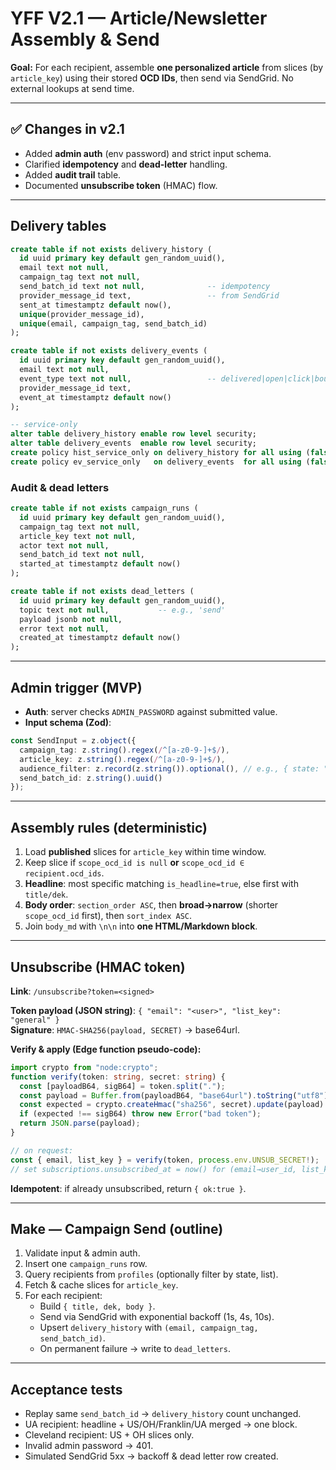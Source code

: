 # YFF V2.1 — Article/Newsletter Assembly & Send

**Goal:** For each recipient, assemble **one personalized article** from slices (by `article_key`) using their stored **OCD IDs**, then send via SendGrid. No external lookups at send time.

---

## ✅ Changes in v2.1
- Added **admin auth** (env password) and strict input schema.
- Clarified **idempotency** and **dead-letter** handling.
- Added **audit trail** table.
- Documented **unsubscribe token** (HMAC) flow.

---

## Delivery tables

```sql
create table if not exists delivery_history (
  id uuid primary key default gen_random_uuid(),
  email text not null,
  campaign_tag text not null,
  send_batch_id text not null,              -- idempotency
  provider_message_id text,                 -- from SendGrid
  sent_at timestamptz default now(),
  unique(provider_message_id),
  unique(email, campaign_tag, send_batch_id)
);

create table if not exists delivery_events (
  id uuid primary key default gen_random_uuid(),
  email text not null,
  event_type text not null,                 -- delivered|open|click|bounce|spamreport|unsubscribe
  provider_message_id text,
  event_at timestamptz default now()
);

-- service-only
alter table delivery_history enable row level security;
alter table delivery_events  enable row level security;
create policy hist_service_only on delivery_history for all using (false);
create policy ev_service_only   on delivery_events  for all using (false);
```

### Audit & dead letters
```sql
create table if not exists campaign_runs (
  id uuid primary key default gen_random_uuid(),
  campaign_tag text not null,
  article_key text not null,
  actor text not null,
  send_batch_id text not null,
  started_at timestamptz default now()
);

create table if not exists dead_letters (
  id uuid primary key default gen_random_uuid(),
  topic text not null,           -- e.g., 'send'
  payload jsonb not null,
  error text not null,
  created_at timestamptz default now()
);
```

---

## Admin trigger (MVP)
- **Auth**: server checks `ADMIN_PASSWORD` against submitted value.
- **Input schema (Zod)**:
```ts
const SendInput = z.object({
  campaign_tag: z.string().regex(/^[a-z0-9-]+$/),
  article_key: z.string().regex(/^[a-z0-9-]+$/),
  audience_filter: z.record(z.string()).optional(), // e.g., { state: "OH" }
  send_batch_id: z.string().uuid()
});
```

---

## Assembly rules (deterministic)
1) Load **published** slices for `article_key` within time window.
2) Keep slice if `scope_ocd_id is null` **or** `scope_ocd_id ∈ recipient.ocd_ids`.
3) **Headline**: most specific matching `is_headline=true`, else first with `title/dek`.
4) **Body order**: `section_order ASC`, then **broad→narrow** (shorter `scope_ocd_id` first), then `sort_index ASC`.
5) Join `body_md` with `\n\n` into **one HTML/Markdown block**.

---

## Unsubscribe (HMAC token)

**Link**: `/unsubscribe?token=<signed>`

**Token payload (JSON string)**: `{ "email": "<user>", "list_key": "general" }`  
**Signature**: `HMAC-SHA256(payload, SECRET)` → base64url.

**Verify & apply (Edge function pseudo-code):**
```ts
import crypto from "node:crypto";
function verify(token: string, secret: string) {
  const [payloadB64, sigB64] = token.split(".");
  const payload = Buffer.from(payloadB64, "base64url").toString("utf8");
  const expected = crypto.createHmac("sha256", secret).update(payload).digest("base64url");
  if (expected !== sigB64) throw new Error("bad token");
  return JSON.parse(payload);
}

// on request:
const { email, list_key } = verify(token, process.env.UNSUB_SECRET!);
// set subscriptions.unsubscribed_at = now() for (email→user_id, list_key)
```

**Idempotent**: if already unsubscribed, return `{ ok:true }`.

---

## Make — Campaign Send (outline)
1) Validate input & admin auth.
2) Insert one `campaign_runs` row.
3) Query recipients from `profiles` (optionally filter by state, list).
4) Fetch & cache slices for `article_key`.
5) For each recipient:
   - Build `{ title, dek, body }`.
   - Send via SendGrid with exponential backoff (1s, 4s, 10s).
   - Upsert `delivery_history` with `(email, campaign_tag, send_batch_id)`.
   - On permanent failure → write to `dead_letters`.

---

## Acceptance tests
- Replay same `send_batch_id` → `delivery_history` count unchanged.
- UA recipient: headline + US/OH/Franklin/UA merged → one block.
- Cleveland recipient: US + OH slices only.
- Invalid admin password → 401.
- Simulated SendGrid 5xx → backoff & dead letter row created.
